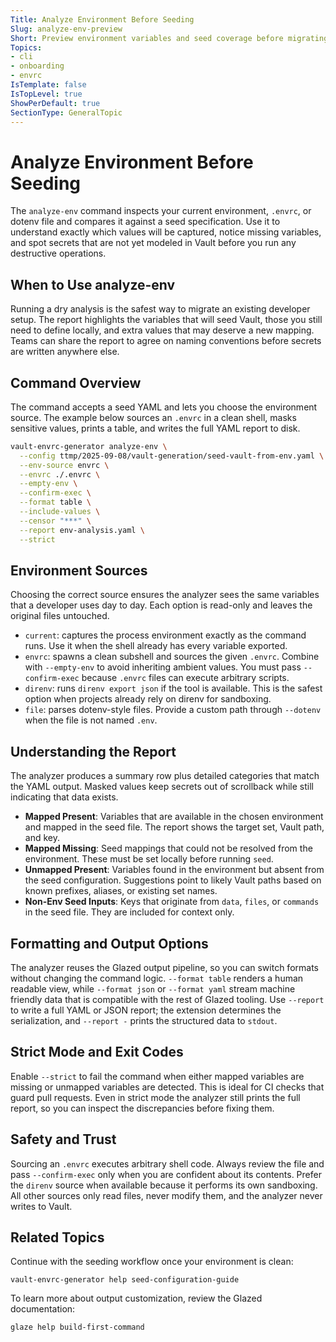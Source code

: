```yaml
---
Title: Analyze Environment Before Seeding
Slug: analyze-env-preview
Short: Preview environment variables and seed coverage before migrating secrets into Vault
Topics:
- cli
- onboarding
- envrc
IsTemplate: false
IsTopLevel: true
ShowPerDefault: true
SectionType: GeneralTopic
---
```


# Analyze Environment Before Seeding

The `analyze-env` command inspects your current environment, `.envrc`, or dotenv file and compares it against a seed specification. Use it to understand exactly which values will be captured, notice missing variables, and spot secrets that are not yet modeled in Vault before you run any destructive operations.

## When to Use analyze-env

Running a dry analysis is the safest way to migrate an existing developer setup. The report highlights the variables that will seed Vault, those you still need to define locally, and extra values that may deserve a new mapping. Teams can share the report to agree on naming conventions before secrets are written anywhere else.

## Command Overview

The command accepts a seed YAML and lets you choose the environment source. The example below sources an `.envrc` in a clean shell, masks sensitive values, prints a table, and writes the full YAML report to disk.

```bash
vault-envrc-generator analyze-env \
  --config ttmp/2025-09-08/vault-generation/seed-vault-from-env.yaml \
  --env-source envrc \
  --envrc ./.envrc \
  --empty-env \
  --confirm-exec \
  --format table \
  --include-values \
  --censor "***" \
  --report env-analysis.yaml \
  --strict
```

## Environment Sources

Choosing the correct source ensures the analyzer sees the same variables that a developer uses day to day. Each option is read-only and leaves the original files untouched.

- `current`: captures the process environment exactly as the command runs. Use it when the shell already has every variable exported.
- `envrc`: spawns a clean subshell and sources the given `.envrc`. Combine with `--empty-env` to avoid inheriting ambient values. You must pass `--confirm-exec` because `.envrc` files can execute arbitrary scripts.
- `direnv`: runs `direnv export json` if the tool is available. This is the safest option when projects already rely on direnv for sandboxing.
- `file`: parses dotenv-style files. Provide a custom path through `--dotenv` when the file is not named `.env`.

## Understanding the Report

The analyzer produces a summary row plus detailed categories that match the YAML output. Masked values keep secrets out of scrollback while still indicating that data exists.

- **Mapped Present**: Variables that are available in the chosen environment and mapped in the seed file. The report shows the target set, Vault path, and key.
- **Mapped Missing**: Seed mappings that could not be resolved from the environment. These must be set locally before running `seed`.
- **Unmapped Present**: Variables found in the environment but absent from the seed configuration. Suggestions point to likely Vault paths based on known prefixes, aliases, or existing set names.
- **Non-Env Seed Inputs**: Keys that originate from `data`, `files`, or `commands` in the seed file. They are included for context only.

## Formatting and Output Options

The analyzer reuses the Glazed output pipeline, so you can switch formats without changing the command logic. `--format table` renders a human readable view, while `--format json` or `--format yaml` stream machine friendly data that is compatible with the rest of Glazed tooling. Use `--report` to write a full YAML or JSON report; the extension determines the serialization, and `--report -` prints the structured data to `stdout`.

## Strict Mode and Exit Codes

Enable `--strict` to fail the command when either mapped variables are missing or unmapped variables are detected. This is ideal for CI checks that guard pull requests. Even in strict mode the analyzer still prints the full report, so you can inspect the discrepancies before fixing them.

## Safety and Trust

Sourcing an `.envrc` executes arbitrary shell code. Always review the file and pass `--confirm-exec` only when you are confident about its contents. Prefer the `direnv` source when available because it performs its own sandboxing. All other sources only read files, never modify them, and the analyzer never writes to Vault.

## Related Topics

Continue with the seeding workflow once your environment is clean:

```
vault-envrc-generator help seed-configuration-guide
```

To learn more about output customization, review the Glazed documentation:

```
glaze help build-first-command
```
